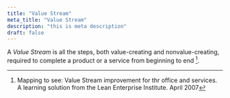 ```yaml
---
title: "Value Stream"
meta_title: "Value Stream"
description: "this is meta description"
draft: false
---
```


A *Value Stream* is all the steps, both value-creating and nonvalue-creating, required to complete a product or a service from beginning to end [^1].

[^1]: Mapping to see: Value Stream improvement for thr office and services. A learning solution from the Lean Enterprise Institute. April 2007
